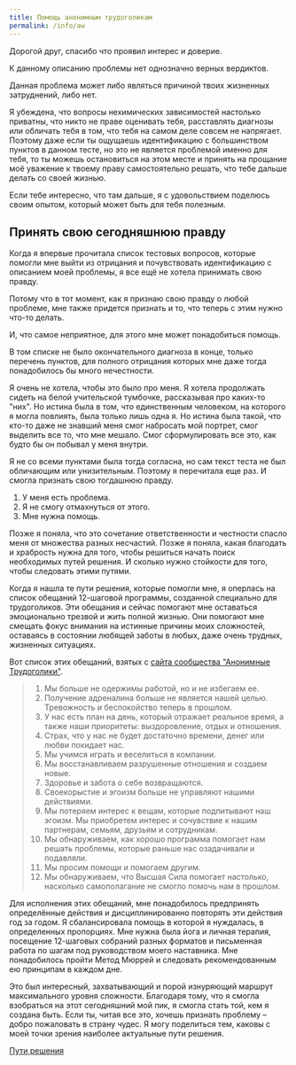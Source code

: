 ```yaml
---
title: Помощь анонимным трудоголикам
permalink: /info/aw
---
```

Дорогой друг, спасибо что проявил интерес и доверие.

К данному описанию проблемы нет однозначно верных вердиктов.

Данная проблема может либо являться причиной твоих жизненных затруднений, либо нет.

Я убеждена, что вопросы нехимических зависимостей настолько приватны, что никто не праве оценивать тебя, расставлять диагнозы или обличать тебя в том, что тебя на самом деле совсем не напрягает. Поэтому даже если ты ощущаешь идентификацию с большинством пунктов в данном тесте, но это не является проблемой именно для тебя, то ты можешь остановиться на этом месте и принять на прощание моё уважение к твоему праву самостоятельно решать, что тебе дальше делать со своей жизнью.

Если тебе интересно, что там дальше, я с удовольствием поделюсь своим опытом, который может быть для тебя полезным.

## Принять свою сегодняшнюю правду

Когда я впервые прочитала список тестовых вопросов, которые помогли мне выйти из отрицания и почувствовать идентификацию с описанием моей проблемы, я все ещё не хотела принимать свою правду.

Потому что в тот момент, как я признаю свою правду о любой проблеме, мне также придется признать и то, что теперь с этим нужно что-то делать.

И, что самое неприятное, для этого мне может понадобиться помощь.

В том списке не было окончательного диагноза в конце, только перечень пунктов, для полного отрицания которых мне даже тогда понадобилось бы много нечестности.

Я очень не хотела, чтобы это было про меня. Я хотела продолжать сидеть на белой учительской тумбочке, рассказывая про каких-то "них". Но истина была в том, что единственным человеком, на которого я могла повлиять, была только лишь одна я. Но истина была такой, что кто-то даже не знавший меня смог набросать мой портрет, смог выделить все то, что мне мешало. Смог сформулировать все это, как будто бы он побывал у меня внутри.

Я не со всеми пунктами была тогда согласна, но сам текст теста не был обличающим или унизительным. Поэтому я перечитала еще раз. И смогла признать свою тогдашнюю правду.
1. У меня есть проблема.
2. Я не смогу отмахнуться от этого.
3. Мне нужна помощь.

Позже я поняла, что это сочетание ответственности и честности спасло меня от множества разных несчастий. Позже я поняла, какая благодать и храбрость нужна для того, чтобы решиться начать поиск необходимых путей решения. И сколько нужно стойкости для того, чтобы следовать этими путями.

Когда я нашла те пути решения, которые помогли мне, я оперлась на список обещаний 12-шаговой программы, созданной специально для трудоголиков. Эти обещания и сейчас помогают мне оставаться эмоционально трезвой и жить полной жизнью. Они помогают мне смещать фокус внимания на истинные причины моих сложностей, оставаясь в состоянии любящей заботы в любых, даже очень трудных, жизненных ситуациях.

Вот список этих обещаний, взятых с [сайта сообщества "Анонимные Трудоголики"](https://workaholics-anonymous.ru/).

> 1. Мы больше не одержимы работой, но и не избегаем ее.
> 2. Получение адреналина больше не является нашей целью. Тревожность и беспокойство теперь в прошлом.
> 3. У нас есть план на день, который отражает реальное время, а также наши приоритеты: выздоровление, отдых и отношения.
> 4. Страх, что у нас не будет достаточно времени, денег или любви покидает нас.
> 5. Мы учимся играть и веселиться в компании.
> 6. Мы восстанавливаем разрушенные отношения и создаем новые.
> 7. Здоровье и забота о себе возвращаются.
> 8. Своекорыстие и эгоизм больше не управляют нашими действиями.
> 9. Мы потеряем интерес к вещам, которые подпитывают наш эгоизм. Мы приобретем интерес и сочувствие к нашим партнерам, семьям, друзьям и сотрудникам.
> 10. Мы обнаруживаем, как хорошо программа помогает нам решать проблемы, которые раньше нас озадачивали и подавляли.
> 11. Мы просим помощи и помогаем другим.
> 12. Мы обнаруживаем, что Высшая Сила помогает настолько, насколько самополагание не смогло помочь нам в прошлом. 

Для исполнения этих обещаний, мне понадобилось предпринять определённые действия и дисциплинированно повторять эти действия год за годом. Я сбалансировала помощь в которой я нуждалась, в определенных пропорциях. Мне нужна была йога и личная терапия, посещение 12-шаговых собраний разных форматов и письменная работа по шагам под руководством моего наставника. Мне понадобилось пройти Метод Мюррей и следовать рекомендованным ею принципам в каждом дне.

Это был интересный, захватывающий и порой изнуряющий маршрут максимального уровня сложности. Благодаря тому, что я смогла взобраться на этот сегодняшний мой пик, я смогла стать той, кем я создана быть. Если ты, читая все это, хочешь признать проблему – добро пожаловать в страну чудес. Я могу поделиться тем, каковы с моей точки зрения наиболее актуальные пути решения.

[Пути решения](/solutions/aw)